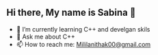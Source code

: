 ## Hi there, My name is Sabina 👋

- 🌱 I’m currently learning C++ and develgan skils
- 💬 Ask me about C++
- 📫 How to reach me: Mililanithak00@gmail.com

